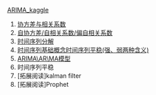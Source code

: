 [ARIMA_kaggle](https://www.kaggle.com/eneszvo/time-series-forecasting-p1-es-arima-var)

1. [协方差与相关系数](https://www.zhihu.com/question/20852004/answer/134902061)
2. [自协方差/自相关系数/偏自相关系数](https://zhuanlan.zhihu.com/p/59089924)
3. [时间序列分解](https://zhuanlan.zhihu.com/p/267541046)
4. [时间序列基础概念时间序列平稳(强、弱两种含义)](https://zhuanlan.zhihu.com/p/60023855)
5. [ARIMA\AR\MA模型](https://zhuanlan.zhihu.com/p/60648709)
6. 时间序列平稳
7. [拓展阅读]kalman filter 
8. [拓展阅读]Prophet
